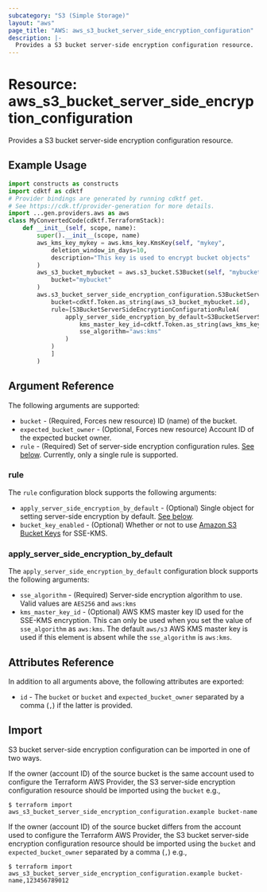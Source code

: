 ```yaml
---
subcategory: "S3 (Simple Storage)"
layout: "aws"
page_title: "AWS: aws_s3_bucket_server_side_encryption_configuration"
description: |-
  Provides a S3 bucket server-side encryption configuration resource.
---
```


# Resource: aws_s3_bucket_server_side_encryption_configuration

Provides a S3 bucket server-side encryption configuration resource.

## Example Usage

```python
import constructs as constructs
import cdktf as cdktf
# Provider bindings are generated by running cdktf get.
# See https://cdk.tf/provider-generation for more details.
import ...gen.providers.aws as aws
class MyConvertedCode(cdktf.TerraformStack):
    def __init__(self, scope, name):
        super().__init__(scope, name)
        aws_kms_key_mykey = aws.kms_key.KmsKey(self, "mykey",
            deletion_window_in_days=10,
            description="This key is used to encrypt bucket objects"
        )
        aws_s3_bucket_mybucket = aws.s3_bucket.S3Bucket(self, "mybucket",
            bucket="mybucket"
        )
        aws.s3_bucket_server_side_encryption_configuration.S3BucketServerSideEncryptionConfigurationA(self, "example",
            bucket=cdktf.Token.as_string(aws_s3_bucket_mybucket.id),
            rule=[S3BucketServerSideEncryptionConfigurationRuleA(
                apply_server_side_encryption_by_default=S3BucketServerSideEncryptionConfigurationRuleApplyServerSideEncryptionByDefaultA(
                    kms_master_key_id=cdktf.Token.as_string(aws_kms_key_mykey.arn),
                    sse_algorithm="aws:kms"
                )
            )
            ]
        )
```

## Argument Reference

The following arguments are supported:

* `bucket` - (Required, Forces new resource) ID (name) of the bucket.
* `expected_bucket_owner` - (Optional, Forces new resource) Account ID of the expected bucket owner.
* `rule` - (Required) Set of server-side encryption configuration rules. [See below](#rule). Currently, only a single rule is supported.

### rule

The `rule` configuration block supports the following arguments:

* `apply_server_side_encryption_by_default` - (Optional) Single object for setting server-side encryption by default. [See below](#apply_server_side_encryption_by_default).
* `bucket_key_enabled` - (Optional) Whether or not to use [Amazon S3 Bucket Keys](https://docs.aws.amazon.com/AmazonS3/latest/dev/bucket-key.html) for SSE-KMS.

### apply_server_side_encryption_by_default

The `apply_server_side_encryption_by_default` configuration block supports the following arguments:

* `sse_algorithm` - (Required) Server-side encryption algorithm to use. Valid values are `AES256` and `aws:kms`
* `kms_master_key_id` - (Optional) AWS KMS master key ID used for the SSE-KMS encryption. This can only be used when you set the value of `sse_algorithm` as `aws:kms`. The default `aws/s3` AWS KMS master key is used if this element is absent while the `sse_algorithm` is `aws:kms`.

## Attributes Reference

In addition to all arguments above, the following attributes are exported:

* `id` - The `bucket` or `bucket` and `expected_bucket_owner` separated by a comma (`,`) if the latter is provided.

## Import

S3 bucket server-side encryption configuration can be imported in one of two ways.

If the owner (account ID) of the source bucket is the same account used to configure the Terraform AWS Provider,
the S3 server-side encryption configuration resource should be imported using the `bucket` e.g.,

```
$ terraform import aws_s3_bucket_server_side_encryption_configuration.example bucket-name
```

If the owner (account ID) of the source bucket differs from the account used to configure the Terraform AWS Provider,
the S3 bucket server-side encryption configuration resource should be imported using the `bucket` and `expected_bucket_owner` separated by a comma (`,`) e.g.,

```
$ terraform import aws_s3_bucket_server_side_encryption_configuration.example bucket-name,123456789012
```

<!-- cache-key: cdktf-0.17.0-pre.15 input-7c85802cdcd0b0a1f1b7a3f747fe267e82c370f0482bdab3c72d3c4ab1fc29f5 -->